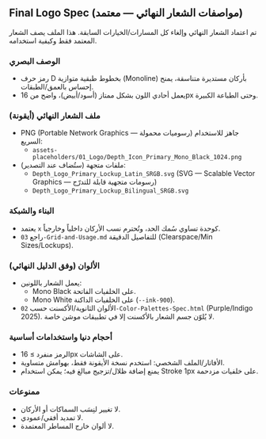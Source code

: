 ## Final Logo Spec (مواصفات الشعار النهائي — معتمد)

تم اعتماد الشعار النهائي وإلغاء كل المسارات/الخيارات السابقة. هذا الملف يصف الشعار المعتمد فقط وكيفية استخدامه.

### الوصف البصري
- رمز حرف D بخطوط طبقية متوازية (Monoline) بأركان مستديرة متناسقة، يمنح إحساس بالعمق/الطبقات.
- يعمل أحادي اللون بشكل ممتاز (أسود/أبيض)، واضح من 16px وحتى الطباعة الكبيرة.

### ملف الشعار النهائي (أيقونة)
- PNG (Portable Network Graphics — رسوميات محمولة) جاهز للاستخدام السريع:
  - `assets-placeholders/01_Logo/Depth_Icon_Primary_Mono_Black_1024.png`
- ملفات متجهة (ستُضاف عند التصدير):
  - `Depth_Logo_Primary_Lockup_Latin_SRGB.svg` (SVG — Scalable Vector Graphics — رسومات متجهية قابلة للتدرّج)
  - `Depth_Logo_Primary_Lockup_Bilingual_SRGB.svg`

### البناء والشبكة
- يعتمد `x` كوحدة تساوي سُمك الحد، وتُحترم نسب الأركان داخلياً وخارجياً.
- راجع `03-Grid-and-Usage.md` للتفاصيل الدقيقة (Clearspace/Min Sizes/Lockups).

### الألوان (وفق الدليل النهائي)
- يعمل الشعار باللونين:
  - Mono Black على الخلفيات الفاتحة.
  - Mono White على الخلفيات الداكنة (`--ink-900`).
- الألوان الثانوية/الأكسنت حسب `02-Color-Palettes-Spec.html` (Purple/Indigo 2025). لا يُلوّن جسم الشعار بالأكسنت إلا في تطبيقات موشن خاصة.

### أحجام دنيا واستخدامات أساسية
- الرمز منفرد ≥ 16px على الشاشات.
- الأفاتار/الملف الشخصي: استخدم نسخة الأيقونة فقط، بهوامش متساوية.
- يمنع إضافة ظلال/تزجيج مبالغ فيه؛ يمكن استخدام Stroke 1px على خلفيات مزدحمة.

### ممنوعات
- لا تغيير لنِسَب السماكات أو الأركان.
- لا تمديد أفقي/عمودي.
- لا ألوان خارج المساطر المعتمدة.

